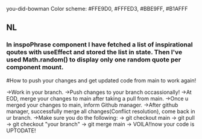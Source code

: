 you-did-bowman
Color scheme:
#FFE9D0, #FFFED3, #BBE9FF, #B1AFFF

## NL
### In inspoPhrase component I have fetched a list of inspirational qoutes with useEffect and stored the list in state. Then I've used Math.random() to display only one random quote per component mount.

#How to push your changes and get updated code from main to work again!

->Work in your branch.
->Push changes to your branch occassionally!
->At EOD, merge your changes to main after taking a pull from main.
->Once u merged your changes to main, inform Github manager.
->After github manager, successfully merge all changes(Conflict resolution), come back in ur branch.
->Make sure you do the following:
  -> git checkout main
  -> git pull
  -> git checkout "your branch"
  -> git merge main
-> VOILA!!now your code is UPTODATE!

